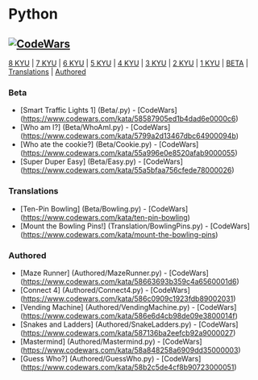 # Python
## [![CodeWars](https://www.codewars.com/users/adrian.eyre/badges/large)](https://www.codewars.com/users/adrian.eyre "My Honor Badge") #

[8 KYU](#8KYU) | [7 KYU](#7KYU) | [6 KYU](#6KYU) | [5 KYU](#5KYU) | [4 KYU](#4KYU) | [3 KYU](#3KYU) | [2 KYU](#2KYU) | [1 KYU](#1KYU) | [BETA](#BETA) | [Translations](#TRAN) | [Authored](#AUTH)

### <a name="BETA">Beta</a>
* [Smart Traffic Lights 1] (Beta/.py) - [CodeWars] (https://www.codewars.com/kata/58587905ed1b4dad6e0000c6)
* [Who am I?] (Beta/WhoAmI.py) - [CodeWars] (https://www.codewars.com/kata/5799a2d13467dbc64900094b)
* [Who ate the cookie?] (Beta/Cookie.py) - [CodeWars] (https://www.codewars.com/kata/55a996e0e8520afab9000055)
* [Super Duper Easy] (Beta/Easy.py) - [CodeWars] (https://www.codewars.com/kata/55a5bfaa756cfede78000026)

### <a name="TRAN">Translations</a>
* [Ten-Pin Bowling] (Beta/Bowling.py) - [CodeWars] (https://www.codewars.com/kata/ten-pin-bowling)
* [Mount the Bowling Pins!] (Translation/BowlingPins.py) - [CodeWars] (https://www.codewars.com/kata/mount-the-bowling-pins)

### <a name="AUTH">Authored</a>
* [Maze Runner] (Authored/MazeRunner.py) - [CodeWars] (https://www.codewars.com/kata/58663693b359c4a6560001d6)
* [Connect 4] (Authored/Connect4.py) - [CodeWars] (https://www.codewars.com/kata/586c0909c1923fdb89002031)
* [Vending Machine] (Authored/VendingMachine.py) - [CodeWars] (https://www.codewars.com/kata/586e6d4cb98de09e3800014f)
* [Snakes and Ladders] (Authored/SnakeLadders.py) - [CodeWars] (https://www.codewars.com/kata/587136ba2eefcb92a9000027)
* [Mastermind] (Authored/Mastermind.py) - [CodeWars] (https://www.codewars.com/kata/58a848258a6909dd35000003)
* [Guess Who?] (Authored/GuessWho.py) - [CodeWars] (https://www.codewars.com/kata/58b2c5de4cf8b90723000051)
